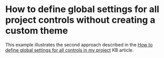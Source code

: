 # How to define global settings for all project controls without creating a custom theme


This example illustrates the second approach described in the <a href="https://www.devexpress.com/Support/Center/p/KA18916">How to define global settings for all controls in my project</a> KB article.

<br/>


